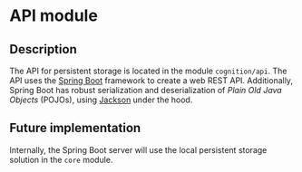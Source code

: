 # API module

## Description

The API for persistent storage is located in the module `cognition/api`. The API uses
the [Spring Boot](https://spring.io/projects/spring-boot) framework to create a web REST API. Additionally, Spring Boot
has robust serialization and deserialization of _Plain Old Java Objects_ (POJOs),
using [Jackson](https://github.com/FasterXML/jackson) under the hood.

## Future implementation

Internally, the Spring Boot server will use the local persistent storage solution in the `core` module.
